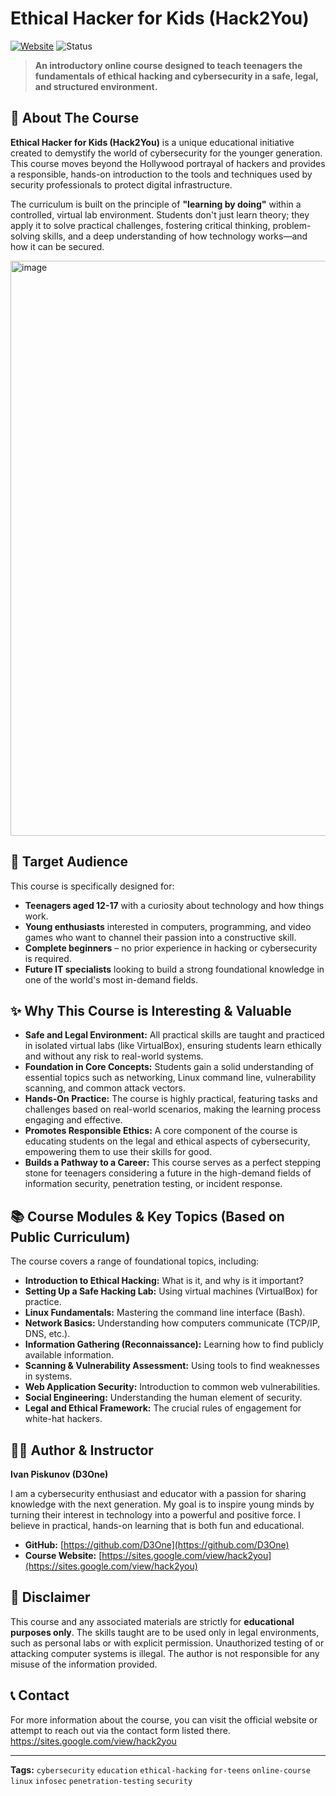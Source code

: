 # Ethical Hacker for Kids (Hack2You)

[![Website](https://img.shields.io/badge/Website-Course%20Details-blue?style=flat&logo=google-chrome)](https://sites.google.com/view/hack2you)
![Status](https://img.shields.io/badge/Status-Completed%20Course-success)

> **An introductory online course designed to teach teenagers the fundamentals of ethical hacking and cybersecurity in a safe, legal, and structured environment.**

## 🚀 About The Course

**Ethical Hacker for Kids (Hack2You)** is a unique educational initiative created to demystify the world of cybersecurity for the younger generation. This course moves beyond the Hollywood portrayal of hackers and provides a responsible, hands-on introduction to the tools and techniques used by security professionals to protect digital infrastructure.

The curriculum is built on the principle of **"learning by doing"** within a controlled, virtual lab environment. Students don't just learn theory; they apply it to solve practical challenges, fostering critical thinking, problem-solving skills, and a deep understanding of how technology works—and how it can be secured.

<img width="1885" height="920" alt="image" src="https://github.com/user-attachments/assets/25c7a9ae-475a-4dd3-bdd5-13e887623882" />

## 🎯 Target Audience

This course is specifically designed for:

*   **Teenagers aged 12-17** with a curiosity about technology and how things work.
*   **Young enthusiasts** interested in computers, programming, and video games who want to channel their passion into a constructive skill.
*   **Complete beginners** – no prior experience in hacking or cybersecurity is required.
*   **Future IT specialists** looking to build a strong foundational knowledge in one of the world's most in-demand fields.

## ✨ Why This Course is Interesting & Valuable

*   **Safe and Legal Environment:** All practical skills are taught and practiced in isolated virtual labs (like VirtualBox), ensuring students learn ethically and without any risk to real-world systems.
*   **Foundation in Core Concepts:** Students gain a solid understanding of essential topics such as networking, Linux command line, vulnerability scanning, and common attack vectors.
*   **Hands-On Practice:** The course is highly practical, featuring tasks and challenges based on real-world scenarios, making the learning process engaging and effective.
*   **Promotes Responsible Ethics:** A core component of the course is educating students on the legal and ethical aspects of cybersecurity, empowering them to use their skills for good.
*   **Builds a Pathway to a Career:** This course serves as a perfect stepping stone for teenagers considering a future in the high-demand fields of information security, penetration testing, or incident response.

## 📚 Course Modules & Key Topics (Based on Public Curriculum)

The course covers a range of foundational topics, including:

*   **Introduction to Ethical Hacking:** What is it, and why is it important?
*   **Setting Up a Safe Hacking Lab:** Using virtual machines (VirtualBox) for practice.
*   **Linux Fundamentals:** Mastering the command line interface (Bash).
*   **Network Basics:** Understanding how computers communicate (TCP/IP, DNS, etc.).
*   **Information Gathering (Reconnaissance):** Learning how to find publicly available information.
*   **Scanning & Vulnerability Assessment:** Using tools to find weaknesses in systems.
*   **Web Application Security:** Introduction to common web vulnerabilities.
*   **Social Engineering:** Understanding the human element of security.
*   **Legal and Ethical Framework:** The crucial rules of engagement for white-hat hackers.

## 👨‍💻 Author & Instructor

**Ivan Piskunov (D3One)**

I am a cybersecurity enthusiast and educator with a passion for sharing knowledge with the next generation. My goal is to inspire young minds by turning their interest in technology into a powerful and positive force. I believe in practical, hands-on learning that is both fun and educational.

*   **GitHub:** [https://github.com/D3One](https://github.com/D3One)
*   **Course Website:** [https://sites.google.com/view/hack2you](https://sites.google.com/view/hack2you)

## 🔐 Disclaimer

This course and any associated materials are strictly for **educational purposes only**. The skills taught are to be used only in legal environments, such as personal labs or with explicit permission. Unauthorized testing of or attacking computer systems is illegal. The author is not responsible for any misuse of the information provided.

## 📞 Contact

For more information about the course, you can visit the official website or attempt to reach out via the contact form listed there.
https://sites.google.com/view/hack2you

---

**Tags:** `cybersecurity` `education` `ethical-hacking` `for-teens` `online-course` `linux` `infosec` `penetration-testing` `security`
